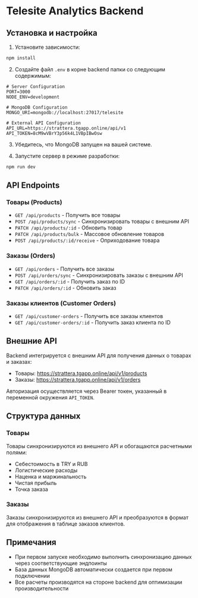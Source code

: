 # Telesite Analytics Backend

## Установка и настройка

1. Установите зависимости:
```bash
npm install
```

2. Создайте файл `.env` в корне backend папки со следующим содержимым:
```env
# Server Configuration
PORT=3000
NODE_ENV=development

# MongoDB Configuration
MONGO_URI=mongodb://localhost:27017/telesite

# External API Configuration
API_URL=https://strattera.tgapp.online/api/v1
API_TOKEN=8cM9wVBrY3p56k4L1VBpIBwOsw
```

3. Убедитесь, что MongoDB запущен на вашей системе.

4. Запустите сервер в режиме разработки:
```bash
npm run dev
```

## API Endpoints

### Товары (Products)
- `GET /api/products` - Получить все товары
- `POST /api/products/sync` - Синхронизировать товары с внешним API
- `PATCH /api/products/:id` - Обновить товар
- `PATCH /api/products/bulk` - Массовое обновление товаров
- `POST /api/products/:id/receive` - Оприходование товара

### Заказы (Orders)
- `GET /api/orders` - Получить все заказы
- `POST /api/orders/sync` - Синхронизировать заказы с внешним API
- `GET /api/orders/:id` - Получить заказ по ID
- `PATCH /api/orders/:id` - Обновить заказ

### Заказы клиентов (Customer Orders)
- `GET /api/customer-orders` - Получить все заказы клиентов
- `GET /api/customer-orders/:id` - Получить заказ клиента по ID

## Внешние API

Backend интегрируется с внешним API для получения данных о товарах и заказах:
- Товары: https://strattera.tgapp.online/api/v1/products
- Заказы: https://strattera.tgapp.online/api/v1/orders

Авторизация осуществляется через Bearer токен, указанный в переменной окружения `API_TOKEN`.

## Структура данных

### Товары
Товары синхронизируются из внешнего API и обогащаются расчетными полями:
- Себестоимость в TRY и RUB
- Логистические расходы
- Наценка и маржинальность
- Чистая прибыль
- Точка заказа

### Заказы
Заказы синхронизируются из внешнего API и преобразуются в формат для отображения в таблице заказов клиентов.

## Примечания

- При первом запуске необходимо выполнить синхронизацию данных через соответствующие эндпоинты
- База данных MongoDB автоматически создается при первом подключении
- Все расчеты производятся на стороне backend для оптимизации производительности 